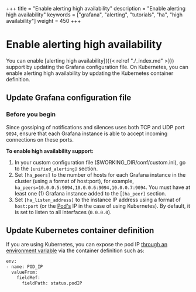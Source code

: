 +++
title = "Enable alerting high availability"
description = "Enable alerting high availability"
keywords = ["grafana", "alerting", "tutorials", "ha", "high availability"]
weight = 450
+++

# Enable alerting high availability

You can enable [alerting high availability]({{< relref "./_index.md" >}}) support by updating the Grafana configuration file. On Kubernetes, you can enable alerting high availability by updating the Kubernetes container definition.

## Update Grafana configuration file

### Before you begin

Since gossiping of notifications and silences uses both TCP and UDP port `9094`, ensure that each Grafana instance is able to accept incoming connections on these ports.

**To enable high availability support:**

1. In your custom configuration file ($WORKING_DIR/conf/custom.ini), go to the `[unified_alerting]` section.
2. Set `[ha_peers]` to the number of hosts for each Grafana instance in the cluster (using a format of host:port), for example, `ha_peers=10.0.0.5:9094,10.0.0.6:9094,10.0.0.7:9094`.
   You must have at least one (1) Grafana instance added to the [`[ha_peer]` section.
3. Set `[ha_listen_address]` to the instance IP address using a format of `host:port` (or the [Pod's](https://kubernetes.io/docs/concepts/workloads/pods/) IP in the case of using Kubernetes).
   By default, it is set to listen to all interfaces (`0.0.0.0`).

## Update Kubernetes container definition

If you are using Kubernetes, you can expose the pod IP [through an environment variable](https://kubernetes.io/docs/tasks/inject-data-application/environment-variable-expose-pod-information/) via the container definition such as:

```bash
env:
- name: POD_IP
  valueFrom:
    fieldRef:
      fieldPath: status.podIP
```
